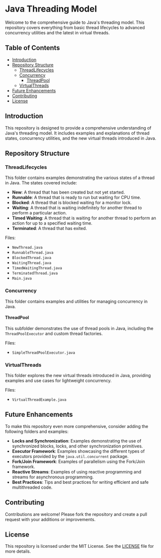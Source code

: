 # Java Threading Model

Welcome to the comprehensive guide to Java's threading model. This repository covers everything from basic thread lifecycles to advanced concurrency utilities and the latest in virtual threads.

## Table of Contents

- [Introduction](#introduction)
- [Repository Structure](#repository-structure)
  - [ThreadLifecycles](#threadlifecycles)
  - [Concurrency](#concurrency)
    - [ThreadPool](#threadpool)
  - [VirtualThreads](#virtualthreads)
- [Future Enhancements](#future-enhancements)
- [Contributing](#contributing)
- [License](#license)

## Introduction

This repository is designed to provide a comprehensive understanding of Java's threading model. It includes examples and explanations of thread states, concurrency utilities, and the new virtual threads introduced in Java.

## Repository Structure

### ThreadLifecycles

This folder contains examples demonstrating the various states of a thread in Java. The states covered include:

- **New**: A thread that has been created but not yet started.
- **Runnable**: A thread that is ready to run but waiting for CPU time.
- **Blocked**: A thread that is blocked waiting for a monitor lock.
- **Waiting**: A thread that is waiting indefinitely for another thread to perform a particular action.
- **Timed Waiting**: A thread that is waiting for another thread to perform an action for up to a specified waiting time.
- **Terminated**: A thread that has exited.

Files:
- `NewThread.java`
- `RunnableThread.java`
- `BlockedThread.java`
- `WaitingThread.java`
- `TimedWaitingThread.java`
- `TerminatedThread.java`
- `Main.java`

### Concurrency

This folder contains examples and utilities for managing concurrency in Java.

#### ThreadPool

This subfolder demonstrates the use of thread pools in Java, including the `ThreadPoolExecutor` and custom thread factories.

Files:
- `SimpleThreadPoolExecutor.java`

### VirtualThreads

This folder explores the new virtual threads introduced in Java, providing examples and use cases for lightweight concurrency.

Files:
- `VirtualThreadExample.java`

## Future Enhancements

To make this repository even more comprehensive, consider adding the following folders and examples:

- **Locks and Synchronization**: Examples demonstrating the use of synchronized blocks, locks, and other synchronization primitives.
- **Executor Framework**: Examples showcasing the different types of executors provided by the `java.util.concurrent` package.
- **Fork/Join Framework**: Examples of parallelism using the Fork/Join framework.
- **Reactive Streams**: Examples of using reactive programming and streams for asynchronous programming.
- **Best Practices**: Tips and best practices for writing efficient and safe multithreaded code.

## Contributing

Contributions are welcome! Please fork the repository and create a pull request with your additions or improvements.

## License

This repository is licensed under the MIT License. See the [LICENSE](LICENSE) file for more details.

